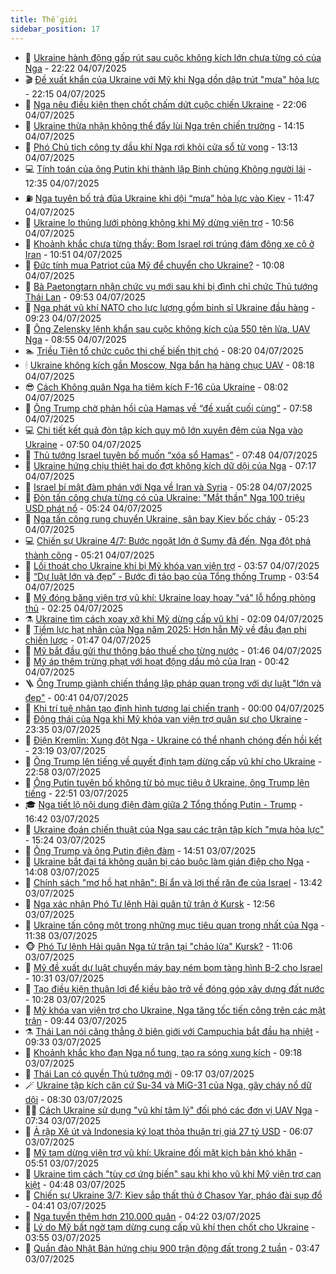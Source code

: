 ```yaml
---
title: Thế giới
sidebar_position: 17
---
```


<!-- dantri-the-gioi:START -->
- 🌋 [Ukraine hành động gấp rút sau cuộc không kích lớn chưa từng có của Nga](https://dantri.com.vn/the-gioi/ukraine-hanh-dong-gap-rut-sau-cuoc-khong-kich-lon-chua-tung-co-cua-nga-20250705051633569.htm) - 22:22 04/07/2025
- 🎬 [Đề xuất khẩn của Ukraine với Mỹ khi Nga dồn dập trút &quot;mưa&quot; hỏa lực](https://dantri.com.vn/the-gioi/de-xuat-khan-cua-ukraine-voi-my-khi-nga-don-dap-trut-mua-hoa-luc-20250705012455858.htm) - 22:15 04/07/2025
- 🧰 [Nga nêu điều kiện then chốt chấm dứt cuộc chiến Ukraine](https://dantri.com.vn/the-gioi/nga-neu-dieu-kien-then-chot-cham-dut-cuoc-chien-ukraine-20250705000441376.htm) - 22:06 04/07/2025
- 🌋 [Ukraine thừa nhận không thể đẩy lùi Nga trên chiến trường](https://dantri.com.vn/the-gioi/ukraine-thua-nhan-khong-the-day-lui-nga-tren-chien-truong-20250704210937574.htm) - 14:15 04/07/2025
- 🗽 [Phó Chủ tịch công ty dầu khí Nga rơi khỏi cửa sổ tử vong](https://dantri.com.vn/the-gioi/pho-chu-tich-cong-ty-dau-khi-nga-roi-khoi-cua-so-tu-vong-20250704200520034.htm) - 13:13 04/07/2025
- 💻 [Tính toán của ông Putin khi thành lập Binh chủng Không người lái](https://dantri.com.vn/the-gioi/tinh-toan-cua-ong-putin-khi-thanh-lap-binh-chung-khong-nguoi-lai-20250704123050669.htm) - 12:35 04/07/2025
- ⛽️ [Nga tuyên bố trả đũa Ukraine khi dội “mưa” hỏa lực vào Kiev](https://dantri.com.vn/the-gioi/nga-tuyen-bo-tra-dua-ukraine-khi-doi-mua-hoa-luc-vao-kiev-20250704183615711.htm) - 11:47 04/07/2025
- 🤩 [Ukraine lo thủng lưới phòng không khi Mỹ dừng viện trợ](https://dantri.com.vn/the-gioi/ukraine-lo-thung-luoi-phong-khong-khi-my-dung-vien-tro-20250704154612654.htm) - 10:56 04/07/2025
- 🧐 [Khoảnh khắc chưa từng thấy: Bom Israel rơi trúng đám đông xe cộ ở Iran](https://dantri.com.vn/the-gioi/khoanh-khac-chua-tung-thay-bom-israel-roi-trung-dam-dong-xe-co-o-iran-20250704170802592.htm) - 10:51 04/07/2025
- 🎊 [Đức tính mua Patriot của Mỹ để chuyển cho Ukraine?](https://dantri.com.vn/the-gioi/duc-tinh-mua-patriot-cua-my-de-chuyen-cho-ukraine-20250704170157218.htm) - 10:08 04/07/2025
- 📝 [Bà Paetongtarn nhận chức vụ mới sau khi bị đình chỉ chức Thủ tướng Thái Lan](https://dantri.com.vn/the-gioi/ba-paetongtarn-nhan-chuc-vu-moi-sau-khi-bi-dinh-chi-chuc-thu-tuong-thai-lan-20250704165055747.htm) - 09:53 04/07/2025
- 🤡 [Nga phát vũ khí NATO cho lực lượng gồm binh sĩ Ukraine đầu hàng](https://dantri.com.vn/the-gioi/nga-phat-vu-khi-nato-cho-luc-luong-gom-binh-si-ukraine-dau-hang-20250704152430278.htm) - 09:23 04/07/2025
- 🥷 [Ông Zelensky lệnh khẩn sau cuộc không kích của 550 tên lửa, UAV Nga](https://dantri.com.vn/the-gioi/ong-zelensky-lenh-khan-sau-cuoc-khong-kich-cua-550-ten-lua-uav-nga-20250704155002336.htm) - 08:55 04/07/2025
- 🏊 [Triều Tiên tổ chức cuộc thi chế biến thịt chó](https://dantri.com.vn/the-gioi/trieu-tien-to-chuc-cuoc-thi-che-bien-thit-cho-20250704151022833.htm) - 08:20 04/07/2025
- 🕯 [Ukraine không kích gần Moscow, Nga bắn hạ hàng chục UAV](https://dantri.com.vn/the-gioi/ukraine-khong-kich-gan-moscow-nga-ban-ha-hang-chuc-uav-20250704151710799.htm) - 08:18 04/07/2025
- 😎 [Cách Không quân Nga hạ tiêm kích F-16 của Ukraine](https://dantri.com.vn/the-gioi/cach-khong-quan-nga-ha-tiem-kich-f-16-cua-ukraine-20250704114458189.htm) - 08:02 04/07/2025
- 🌈 [Ông Trump chờ phản hồi của Hamas về “đề xuất cuối cùng”](https://dantri.com.vn/the-gioi/ong-trump-cho-phan-hoi-cua-hamas-ve-de-xuat-cuoi-cung-20250704142054932.htm) - 07:58 04/07/2025
- 💻 [Chi tiết kết quả đòn tập kích quy mô lớn xuyên đêm của Nga vào Ukraine](https://dantri.com.vn/the-gioi/chi-tiet-ket-qua-don-tap-kich-quy-mo-lon-xuyen-dem-cua-nga-vao-ukraine-20250704143520403.htm) - 07:50 04/07/2025
- 🤖 [Thủ tướng Israel tuyên bố muốn “xóa sổ Hamas”](https://dantri.com.vn/the-gioi/thu-tuong-israel-tuyen-bo-muon-xoa-so-hamas-20250704111327597.htm) - 07:48 04/07/2025
- 🦏 [Ukraine hứng chịu thiệt hại do đợt không kích dữ dội của Nga](https://dantri.com.vn/the-gioi/ukraine-hung-chiu-thiet-hai-do-dot-khong-kich-du-doi-cua-nga-20250704114322611.htm) - 07:17 04/07/2025
- 🌁 [Israel bí mật đàm phán với Nga về Iran và Syria](https://dantri.com.vn/the-gioi/israel-bi-mat-dam-phan-voi-nga-ve-iran-va-syria-20250704115813757.htm) - 05:28 04/07/2025
- 🐘 [Đòn tấn công chưa từng có của Ukraine: &quot;Mắt thần&quot; Nga 100 triệu USD phát nổ](https://dantri.com.vn/the-gioi/don-tan-cong-chua-tung-co-cua-ukraine-mat-than-nga-100-trieu-usd-phat-no-20250704120555343.htm) - 05:24 04/07/2025
- 🥷 [Nga tấn công rung chuyển Ukraine, sân bay Kiev bốc cháy](https://dantri.com.vn/the-gioi/nga-tan-cong-rung-chuyen-ukraine-san-bay-kiev-boc-chay-20250704114743938.htm) - 05:23 04/07/2025
- 💻 [Chiến sự Ukraine 4/7: Bước ngoặt lớn ở Sumy đã đến, Nga đột phá thành công](https://dantri.com.vn/the-gioi/chien-su-ukraine-47-buoc-ngoat-lon-o-sumy-da-den-nga-dot-pha-thanh-cong-20250704113532452.htm) - 05:21 04/07/2025
- 🎡 [Lối thoát cho Ukraine khi bị Mỹ khóa van viện trợ](https://dantri.com.vn/the-gioi/loi-thoat-cho-ukraine-khi-bi-my-khoa-van-vien-tro-20250704104455845.htm) - 03:57 04/07/2025
- 🧰 [“Dự luật lớn và đẹp” - Bước đi táo bạo của Tổng thống Trump](https://dantri.com.vn/the-gioi/du-luat-lon-va-dep-buoc-di-tao-bao-cua-tong-thong-trump-20250704103252790.htm) - 03:54 04/07/2025
- 🥸 [Mỹ đóng băng viện trợ vũ khí: Ukraine loay hoay &quot;vá&quot; lỗ hổng phòng thủ](https://dantri.com.vn/the-gioi/my-dong-bang-vien-tro-vu-khi-ukraine-loay-hoay-va-lo-hong-phong-thu-20250704091122728.htm) - 02:25 04/07/2025
- ⚗️ [Ukraine tìm cách xoay xở khi Mỹ dừng cấp vũ khí](https://dantri.com.vn/the-gioi/ukraine-tim-cach-xoay-xo-khi-my-dung-cap-vu-khi-20250704075327289.htm) - 02:09 04/07/2025
- 🌮 [Tiềm lực hạt nhân của Nga năm 2025: Hơn hẳn Mỹ về đầu đạn phi chiến lược](https://dantri.com.vn/the-gioi/tiem-luc-hat-nhan-cua-nga-nam-2025-hon-han-my-ve-dau-dan-phi-chien-luoc-20250704071943546.htm) - 01:47 04/07/2025
- 🎃 [Mỹ bắt đầu gửi thư thông báo thuế cho từng nước](https://dantri.com.vn/the-gioi/my-bat-dau-gui-thu-thong-bao-thue-cho-tung-nuoc-20250704082632967.htm) - 01:46 04/07/2025
- 💫 [Mỹ áp thêm trừng phạt với hoạt động dầu mỏ của Iran](https://dantri.com.vn/the-gioi/my-ap-them-trung-phat-voi-hoat-dong-dau-mo-cua-iran-20250704074234997.htm) - 00:42 04/07/2025
- 🪜 [Ông Trump giành chiến thắng lập pháp quan trọng với dự luật &quot;lớn và đẹp&quot;](https://dantri.com.vn/the-gioi/ong-trump-gianh-chien-thang-lap-phap-quan-trong-voi-du-luat-lon-va-dep-20250704073657549.htm) - 00:41 04/07/2025
- 🌋 [Khi trí tuệ nhân tạo định hình tương lai chiến tranh](https://dantri.com.vn/the-gioi/khi-tri-tue-nhan-tao-dinh-hinh-tuong-lai-chien-tranh-20250611112331771.htm) - 00:00 04/07/2025
- 🦏 [Động thái của Nga khi Mỹ khóa van viện trợ quân sự cho Ukraine](https://dantri.com.vn/the-gioi/dong-thai-cua-nga-khi-my-khoa-van-vien-tro-quan-su-cho-ukraine-20250704062021478.htm) - 23:35 03/07/2025
- 👀 [Điện Kremlin: Xung đột Nga - Ukraine có thể nhanh chóng đến hồi kết](https://dantri.com.vn/the-gioi/dien-kremlin-xung-dot-nga-ukraine-co-the-nhanh-chong-den-hoi-ket-20250704060734590.htm) - 23:19 03/07/2025
- 🧰 [Ông Trump lên tiếng về quyết định tạm dừng cấp vũ khí cho Ukraine](https://dantri.com.vn/the-gioi/ong-trump-len-tieng-ve-quyet-dinh-tam-dung-cap-vu-khi-cho-ukraine-20250704055152025.htm) - 22:58 03/07/2025
- 🚀 [Ông Putin tuyên bố không từ bỏ mục tiêu ở Ukraine, ông Trump lên tiếng](https://dantri.com.vn/the-gioi/ong-putin-tuyen-bo-khong-tu-bo-muc-tieu-o-ukraine-ong-trump-len-tieng-20250704054552393.htm) - 22:51 03/07/2025
- 🎓 [Nga tiết lộ nội dung điện đàm giữa 2 Tổng thống Putin - Trump](https://dantri.com.vn/the-gioi/nga-tiet-lo-noi-dung-dien-dam-giua-2-tong-thong-putin-trump-20250703233815890.htm) - 16:42 03/07/2025
- 🥸 [Ukraine đoán chiến thuật của Nga sau các trận tập kích &quot;mưa hỏa lực&quot;](https://dantri.com.vn/the-gioi/ukraine-doan-chien-thuat-cua-nga-sau-cac-tran-tap-kich-mua-hoa-luc-20250703220959524.htm) - 15:24 03/07/2025
- 🦅 [Ông Trump và ông Putin điện đàm](https://dantri.com.vn/the-gioi/ong-trump-va-ong-putin-dien-dam-20250703214310541.htm) - 14:51 03/07/2025
- 🤭 [Ukraine bắt đại tá không quân bị cáo buộc làm gián điệp cho Nga](https://dantri.com.vn/the-gioi/ukraine-bat-dai-ta-khong-quan-bi-cao-buoc-lam-gian-diep-cho-nga-20250703210325819.htm) - 14:08 03/07/2025
- 🤖 [Chính sách &quot;mơ hồ hạt nhân&quot;: Bí ẩn và lợi thế răn đe của Israel](https://dantri.com.vn/the-gioi/chinh-sach-mo-ho-hat-nhan-bi-an-va-loi-the-ran-de-cua-israel-20250703154327882.htm) - 13:42 03/07/2025
- 🐲 [Nga xác nhận Phó Tư lệnh Hải quân tử trận ở Kursk](https://dantri.com.vn/the-gioi/nga-xac-nhan-pho-tu-lenh-hai-quan-tu-tran-o-kursk-20250703193637297.htm) - 12:56 03/07/2025
- 🫣 [Ukraine tấn công một trong những mục tiêu quan trọng nhất của Nga](https://dantri.com.vn/the-gioi/ukraine-tan-cong-mot-trong-nhung-muc-tieu-quan-trong-nhat-cua-nga-20250703175710280.htm) - 11:38 03/07/2025
- 🐵 [Phó Tư lệnh Hải quân Nga tử trận tại &quot;chảo lửa&quot; Kursk?](https://dantri.com.vn/the-gioi/pho-tu-lenh-hai-quan-nga-tu-tran-tai-chao-lua-kursk-20250703172044828.htm) - 11:06 03/07/2025
- 🫶 [Mỹ đề xuất dự luật chuyển máy bay ném bom tàng hình B-2 cho Israel](https://dantri.com.vn/the-gioi/my-de-xuat-du-luat-chuyen-may-bay-nem-bom-tang-hinh-b-2-cho-israel-20250703171546391.htm) - 10:31 03/07/2025
- 💃 [Tạo điều kiện thuận lợi để kiều bào trở về đóng góp xây dựng đất nước](https://dantri.com.vn/the-gioi/tao-dieu-kien-thuan-loi-de-kieu-bao-tro-ve-dong-gop-xay-dung-dat-nuoc-20250703171913819.htm) - 10:28 03/07/2025
- 💫 [Mỹ khóa van viện trợ cho Ukraine, Nga tăng tốc tiến công trên các mặt trận](https://dantri.com.vn/the-gioi/my-khoa-van-vien-tro-cho-ukraine-nga-tang-toc-tien-cong-tren-cac-mat-tran-20250703153828259.htm) - 09:44 03/07/2025
- ⚗️ [Thái Lan nói căng thẳng ở biên giới với Campuchia bắt đầu hạ nhiệt](https://dantri.com.vn/the-gioi/thai-lan-noi-cang-thang-o-bien-gioi-voi-campuchia-bat-dau-ha-nhiet-20250703163051784.htm) - 09:33 03/07/2025
- 🥷 [Khoảnh khắc kho đạn Nga nổ tung, tạo ra sóng xung kích](https://dantri.com.vn/the-gioi/khoanh-khac-kho-dan-nga-no-tung-tao-ra-song-xung-kich-20250703161600639.htm) - 09:18 03/07/2025
- 🥸 [Thái Lan có quyền Thủ tướng mới](https://dantri.com.vn/the-gioi/thai-lan-co-quyen-thu-tuong-moi-20250703152640562.htm) - 09:17 03/07/2025
- 🪄 [Ukraine tập kích căn cứ Su-34 và MiG-31 của Nga, gây cháy nổ dữ dội](https://dantri.com.vn/the-gioi/ukraine-tap-kich-can-cu-su-34-va-mig-31-cua-nga-gay-chay-no-du-doi-20250703145824519.htm) - 08:30 03/07/2025
- 🧑‍💻 [Cách Ukraine sử dụng &quot;vũ khí tâm lý&quot; đối phó các đơn vị UAV Nga](https://dantri.com.vn/the-gioi/cach-ukraine-su-dung-vu-khi-tam-ly-doi-pho-cac-don-vi-uav-nga-20250703142201403.htm) - 07:34 03/07/2025
- 🤭 [Ả rập Xê út và Indonesia ký loạt thỏa thuận trị giá 27 tỷ USD](https://dantri.com.vn/the-gioi/a-rap-xe-ut-va-indonesia-ky-loat-thoa-thuan-tri-gia-27-ty-usd-20250703130632873.htm) - 06:07 03/07/2025
- 🗽 [Mỹ tạm dừng viện trợ vũ khí: Ukraine đối mặt kịch bản khó khăn](https://dantri.com.vn/the-gioi/my-tam-dung-vien-tro-vu-khi-ukraine-doi-mat-kich-ban-kho-khan-20250703105841509.htm) - 05:51 03/07/2025
- 🤖 [Ukraine tìm cách &quot;tùy cơ ứng biến&quot; sau khi kho vũ khí Mỹ viện trợ cạn kiệt](https://dantri.com.vn/the-gioi/ukraine-tim-cach-tuy-co-ung-bien-sau-khi-kho-vu-khi-my-vien-tro-can-kiet-20250703114131292.htm) - 04:48 03/07/2025
- 🌈 [Chiến sự Ukraine 3/7: Kiev sắp thất thủ ở Chasov Yar, pháo đài sụp đổ](https://dantri.com.vn/the-gioi/chien-su-ukraine-37-kiev-sap-that-thu-o-chasov-yar-phao-dai-sup-do-20250703112730920.htm) - 04:41 03/07/2025
- 🤩 [Nga tuyển thêm hơn 210.000 quân](https://dantri.com.vn/the-gioi/nga-tuyen-them-hon-210000-quan-20250703110007644.htm) - 04:22 03/07/2025
- 🤗 [Lý do Mỹ bất ngờ tạm dừng cung cấp vũ khí then chốt cho Ukraine](https://dantri.com.vn/the-gioi/ly-do-my-bat-ngo-tam-dung-cung-cap-vu-khi-then-chot-cho-ukraine-20250703105337448.htm) - 03:55 03/07/2025
- 🙉 [Quần đảo Nhật Bản hứng chịu 900 trận động đất trong 2 tuần](https://dantri.com.vn/the-gioi/quan-dao-nhat-ban-hung-chiu-900-tran-dong-dat-trong-2-tuan-20250703104037030.htm) - 03:47 03/07/2025<!-- dantri-the-gioi:END -->
